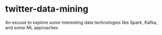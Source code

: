 # twitter-data-mining
An excuse to explore some interesting data technologies like Spark, Kafka, and some ML approaches

